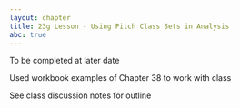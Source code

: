 ```yaml
---
layout: chapter
title: 23g Lesson - Using Pitch Class Sets in Analysis
abc: true
---
```


To be completed at later date

Used workbook examples of Chapter 38 to work with class

See class discussion notes for outline